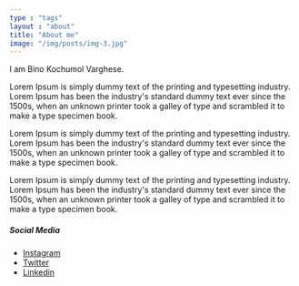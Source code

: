 ```yaml
---
type : "tags"
layout : "about"
title: "About me"
image: "/img/posts/img-3.jpg"
---
```


I am Bino Kochumol Varghese.

Lorem Ipsum is simply dummy text of the printing and typesetting industry. Lorem Ipsum has been the industry's standard dummy text ever since the 1500s, when an unknown printer took a galley of type and scrambled it to make a type specimen book. 

Lorem Ipsum is simply dummy text of the printing and typesetting industry. Lorem Ipsum has been the industry's standard dummy text ever since the 1500s, when an unknown printer took a galley of type and scrambled it to make a type specimen book. 

Lorem Ipsum is simply dummy text of the printing and typesetting industry. Lorem Ipsum has been the industry's standard dummy text ever since the 1500s, when an unknown printer took a galley of type and scrambled it to make a type specimen book. 

##### Social Media
- [Instagram](https://www.instagram.com/binovarghese_)
- [Twitter](https://twitter.com/binovarghese_)
- [Linkedin](https://linkedin.com/in/binovarghese-)
 

